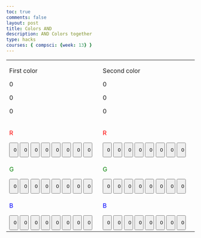 ```yaml
---
toc: true
comments: false
layout: post
title: Colors AND
description: AND Colors together
type: hacks
courses: { compsci: {week: 13} }
---
```


<html lang="en">
<head>
  <link rel="stylesheet" href="css.css">
</head>
<body>

<style>
  .button {
    width: 10%;
    padding: 10px;
    box-sizing: border-box;
  }
</style>

<table>
  <tr>
    <td>
    <p>First color</p>
    <p id="num1">0</p>
    <p id="num3">0</p>
    <p id="num5">0</p>
    </td>
    <td>
    <p>Second color</p>
    <p id="num2">0</p>
    <p id="num4">0</p>
    <p id="num6">0</p>
    </td>
  </tr>
  
  <tr>
    <td>
      <!-- Creating buttons for the first cell -->
      <p style="color:red">R</p>
  <button id="button1" class="button" onclick="buttonClicked(1)">0</button>
  <button id="button2" class="button" onclick="buttonClicked(2)">0</button>
  <button id="button3" class="button" onclick="buttonClicked(3)">0</button>
  <button id="button4" class="button" onclick="buttonClicked(4)">0</button>
  <button id="button5" class="button" onclick="buttonClicked(5)">0</button>
  <button id="button6" class="button" onclick="buttonClicked(6)">0</button>
  <button id="button7" class="button" onclick="buttonClicked(7)">0</button>
  <button id="button8" class="button" onclick="buttonClicked(8)">0</button>
    </td>
    <td>
      <!-- Creating buttons for the second cell -->
      <p style="color:red">R</p>
      <button id="button9" class="button" onclick="buttonClicked(9)">0</button>
  <button id="button10" class="button" onclick="buttonClicked(10)">0</button>
  <button id="button11" class="button" onclick="buttonClicked(11)">0</button>
  <button id="button12" class="button" onclick="buttonClicked(12)">0</button>
  <button id="button13" class="button" onclick="buttonClicked(13)">0</button>
  <button id="button14" class="button" onclick="buttonClicked(14)">0</button>
  <button id="button15" class="button" onclick="buttonClicked(15)">0</button>
  <button id="button16" class="button" onclick="buttonClicked(16)">0</button>
    </td>
  </tr>

  <tr>
    <td>
      <!-- Creating buttons for the third cell -->
      <p style="color:green">G</p>
      <button id="button17" class="button" onclick="buttonClicked(17)">0</button>
  <button id="button18" class="button" onclick="buttonClicked(18)">0</button>
  <button id="button19" class="button" onclick="buttonClicked(19)">0</button>
  <button id="button20" class="button" onclick="buttonClicked(20)">0</button>
  <button id="button21" class="button" onclick="buttonClicked(21)">0</button>
  <button id="button22" class="button" onclick="buttonClicked(22)">0</button>
  <button id="button23" class="button" onclick="buttonClicked(23)">0</button>
  <button id="button24" class="button" onclick="buttonClicked(24)">0</button>
    </td>
    <td>
      <!-- Creating buttons for the fourth cell -->
      <p style="color:green">G</p>
      <button id="button25" class="button" onclick="buttonClicked(25)">0</button>
  <button id="button26" class="button" onclick="buttonClicked(26)">0</button>
  <button id="button27" class="button" onclick="buttonClicked(27)">0</button>
  <button id="button28" class="button" onclick="buttonClicked(28)">0</button>
  <button id="button29" class="button" onclick="buttonClicked(29)">0</button>
  <button id="button30" class="button" onclick="buttonClicked(30)">0</button>
  <button id="button31" class="button" onclick="buttonClicked(31)">0</button>
  <button id="button32" class="button" onclick="buttonClicked(32)">0</button>
    </td>
  </tr>

  <tr>
    <td>
      <!-- Creating buttons for the fifth cell -->
      <p style="color:blue">B</p>
      <button id="button33" class="button" onclick="buttonClicked(33)">0</button>
  <button id="button34" class="button" onclick="buttonClicked(34)">0</button>
  <button id="button35" class="button" onclick="buttonClicked(35)">0</button>
  <button id="button36" class="button" onclick="buttonClicked(36)">0</button>
  <button id="button37" class="button" onclick="buttonClicked(37)">0</button>
  <button id="button38" class="button" onclick="buttonClicked(38)">0</button>
  <button id="button39" class="button" onclick="buttonClicked(39)">0</button>
  <button id="button40" class="button" onclick="buttonClicked(40)">0</button>
    </td>
    <td>
      <!-- Creating buttons for the sixth cell -->
      <p style="color:blue">B</p>
      <button id="button41" class="button" onclick="buttonClicked(41)">0</button>
  <button id="button42" class="button" onclick="buttonClicked(42)">0</button>
  <button id="button43" class="button" onclick="buttonClicked(43)">0</button>
  <button id="button44" class="button" onclick="buttonClicked(44)">0</button>
  <button id="button45" class="button" onclick="buttonClicked(45)">0</button>
  <button id="button46" class="button" onclick="buttonClicked(46)">0</button>
  <button id="button47" class="button" onclick="buttonClicked(47)">0</button>
  <button id="button48" class="button" onclick="buttonClicked(48)">0</button>
    </td>
  </tr>
</table>
<script>
        function buttonClicked(buttonNumber) {
          var button = document.getElementById("button" + buttonNumber);
          if (button.innerHTML === "0") {
            button.innerHTML = "1";
            var val = document.getElementById("num"+String(Math.floor((buttonNumber-1)/8)+1));
            val.innerHTML = String(parseInt(val.innerHTML) + Math.floor(2**((((8-buttonNumber)%8)+8)%8)));
            console.log(val)
            console.log(-13%8)
          } else {
            button.innerHTML = "0";
            var val = document.getElementById("num"+String(Math.floor((buttonNumber-1)/8)+1));
            val.innerHTML = String(parseInt(val.innerHTML) - Math.floor(2**((((8-buttonNumber)%8)+8)%8)));
            console.log(val)
          }
          };
</script>
</body>
</html>

